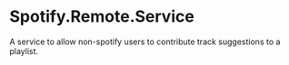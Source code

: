 Spotify.Remote.Service
======================

A service to allow non-spotify users to contribute track suggestions to a playlist.